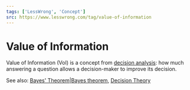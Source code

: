 ```yaml
---
tags: ['LessWrong', 'Concept']
src: https://www.lesswrong.com/tag/value-of-information
---
```


# Value of Information
Value of Information (VoI) is a concept from [decision analysis](https://www.lesswrong.com/lw/8xr/decision_analysis_sequence/): how much answering a question allows a decision-maker to improve its decision.

See also: [Bayes' Theorem|Bayes theorem](https://www.lesswrong.com/tag/bayes-theorem-bayesianism), [Decision Theory](https://www.lesswrong.com/tag/decision-theory?showPostCount=true&useTagName=true)

